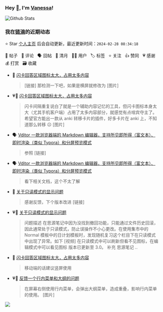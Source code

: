 ### Hey 👋, I'm [Vanessa](http://vanessa.b3log.org/)!

![Github Stats](https://github-readme-stats.vercel.app/api?username=Vanessa219&show_icons=true)

<!--events start -->

### 我在[链滴](https://ld246.com)的近期动态

⭐️ Star [个人主页](https://github.com/Vanessa219/Vanessa219) 后会自动更新，最近更新时间：`2024-02-28 08:34:18`

📝 帖子 &nbsp; 💬 评论 &nbsp; 🗣 回帖 &nbsp; 🌙 清月 &nbsp; 👨‍💻 用户 &nbsp; 🏷️ 标签 &nbsp; ⭐️ 关注 &nbsp; 👍 赞同 &nbsp; 💗 感谢 &nbsp; 💰 打赏 &nbsp; 🗃 收藏

* 💬 [闪卡回答区域图标太大，占用太多内容](https://ld246.com/article/1708784590494/comment/1709039046264#comments)

  > [链接] 那检测一下吧，如果是横屏就修改为 [图片]
* 💗📝 [闪卡回答区域图标太大，占用太多内容](https://ld246.com/article/1708784590494)

  > 闪卡间隔重复说白了就是一个辅助内容记忆的工具，但闪卡图标本身太大（尤其手机客户端）占用了太多内容部分，就感觉有点喧宾夺主了。 希望官方能出一款从 anki 转移卡片的插件，好多卡片在 anki 上，不知道那么转移 ☹️ [图片]
* 🗣 [Vditor 一款浏览器端的 Markdown 编辑器，支持所见即所得（富文本）、即时渲染（类似 Typora）和分屏预览模式](https://ld246.com/article/1549638745630/comment/1709001388029#comments)

  > 参照 [链接]
* 🗣 [Vditor 一款浏览器端的 Markdown 编辑器，支持所见即所得（富文本）、即时渲染（类似 Typora）和分屏预览模式](https://ld246.com/article/1549638745630/comment/1709004545356#comments)

  > 看下相关文档，这个不太了解
* 💬 [关于只读模式的显示问题](https://ld246.com/article/1708826665603/comment/1708829521933#comments)

  > 感谢反馈，下个版本改进 [链接]
* 💗📝 [关于只读模式的显示问题](https://ld246.com/article/1708826665603)

  > 问题描述 在思源笔记中因为没找到撤回功能，只能通过文件历史回滚，因此通常处于只读模式，防止误操作不小心更改。在使用集市中的 Normal 模板中的日计划模板时，发现随机复习这个栏目下在只读模式中出现了异常。如下 [视频] 在只读模式中可以刷新但看不见图标，在编辑模式中可以看见图标 版本已更新至 3.0。 补充 思源笔记 ..
* 💬 [闪卡回答区域图标太大，占用太多内容](https://ld246.com/article/1708784590494/comment/1708827612610#comments)

  > 移动端的话建议竖屏使用
* 💗📝 [反馈一个行内菜单和大纲的问题](https://ld246.com/article/1708743699718)

  > 在屏幕右侧使用行内菜单，会弹出大纲菜单，造成重叠，影响行内菜单的使用。 [图片]


<!--events end -->

<a title="Hits" target="_blank" href="https://github.com/Vanessa219/Vanessa219"><img src="https://hits.b3log.org/Vanessa219/Vanessa219.svg"></a>
